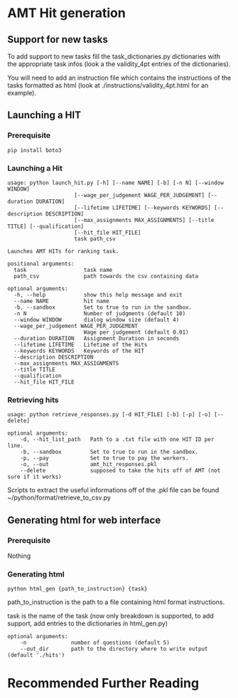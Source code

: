 # AMT Hit generation

## Support for new tasks

To add support to new tasks fill the task_dictionaries.py dictionaries with the appropriate task infos (look a the validity_4pt entries of the dictionaries).

You will need to add an instruction file which contains the instructions of the tasks formatted as html (look at ./instructions/validity_4pt.html for an example).


## Launching a HIT
### Prerequisite

```
pip install boto3
```

### Launching a Hit

```
usage: python launch_hit.py [-h] [--name NAME] [-b] [-n N] [--window WINDOW]
                     [--wage_per_judgement WAGE_PER_JUDGEMENT] [--duration DURATION]
                     [--lifetime LIFETIME] [--keywords KEYWORDS] [--description DESCRIPTION]
                     [--max_assignments MAX_ASSIGNMENTS] [--title TITLE] [--qualification]
                     [--hit_file HIT_FILE]
                     task path_csv

Launches AMT HITs for ranking task.

positional arguments:
  task                  task name
  path_csv              path towards the csv containing data

optional arguments:
  -h, --help            show this help message and exit
  --name NAME           hit name
  -b, --sandbox         Set to true to run in the sandbox.
  -n N                  Number of judgments (default 10)
  --window WINDOW       dialog window size (default 4)
  --wage_per_judgement WAGE_PER_JUDGEMENT
                        Wage per judgement (default 0.01)
  --duration DURATION   Assignment Duration in seconds
  --lifetime LIFETIME   Lifetime of the Hits
  --keywords KEYWORDS   Keywords of the HIT
  --description DESCRIPTION
  --max_assignments MAX_ASSIGNMENTS
  --title TITLE
  --qualification
  --hit_file HIT_FILE

```

### Retrieving hits
```
usage: python retrieve_responses.py [-d HIT_FILE] [-b] [-p] [-o] [--delete]

optional arguments:
    -d, --hit_list_path   Path to a .txt file with one HIT ID per line.
    -b, --sandbox         Set to true to run in the sandbox.
    -p, --pay             Set to true to pay the workers.
    -o, --out             amt_hit_responses.pkl
    --delete              supposed to take the hits off of AMT (not sure if it works)
```
Scripts to extract the useful informations off of the .pkl file can be found ~/python/format/retrieve_to_csv.py


## Generating html for web interface
### Prerequisite

Nothing

### Generating html

`python html_gen {path_to_instruction} {task}`

path_to_instruction is the path to a file containing html format instructions.

task is the name of the task (now only breakdown is supported, to add support, add entries to the dictionaries in html_gen.py)

```
optional arguments:
    -n              number of questions (default 5)
    --out_dir       path to the directory where to write output (default './hits')
```

# Recommended Further Reading